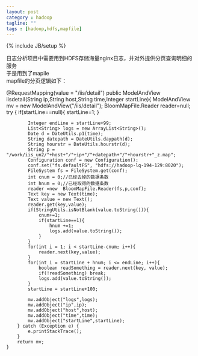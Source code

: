```yaml
---
layout: post
category : hadoop
tagline: ""
tags : [hadoop,hdfs,mapfile]
---
```

{% include JB/setup %}

日志分析项目中需要用到HDFS存储海量nginx日志，并对外提供分页查询明细的服务<br/>
于是用到了mapile<br/>
mapfile的分页逻辑如下：



 @RequestMapping(value = "/iis/detail")
    public ModelAndView iisdetail(String ip,String host,String time,Integer startLine){
        ModelAndView mv = new ModelAndView("/iis/detail");
        BloomMapFile.Reader reader=null;
        try {
            if(startLine==null){
                startLine=1;
            }

            Integer endLine = startLine+99;
            List<String> logs = new ArrayList<String>();
            Date d = DateUtils.p1(time);
            String datepath = DateUtils.daypath(d);
            String hourstr = DateUtils.hourstr(d);
            String p = "/work/iis_un2/"+host+"/"+ip+"/"+datepath+"/"+hourstr+"_z.map";
            Configuration conf = new Configuration();
            conf.set("fs.defaultFS", "hdfs://hadoop-lq-194-129:8020");
            FileSystem fs = FileSystem.get(conf);
            int cnum = 0;//已经去掉的数据条数
            int hnum = 0;//已经取得的数据条数
            reader =new  BloomMapFile.Reader(fs,p,conf);
            Text key = new Text(time);
            Text value = new Text();
            reader.get(key,value);
            if(StringUtils.isNotBlank(value.toString())){
                cnum+=1;
                if(startLine==1){
                    hnum +=1;
                    logs.add(value.toString());
                }
            }
            for(int i = 1; i < startLine-cnum; i++){
                reader.next(key,value);
            }
            for(int i = startLine + hnum; i <= endLine; i++){
                boolean readSomething = reader.next(key, value);
                if(!readSomething) break;
                logs.add(value.toString());
            }
            startLine = startLine+100;

            mv.addObject("logs",logs);
            mv.addObject("ip",ip);
            mv.addObject("host",host);
            mv.addObject("time",time);
            mv.addObject("startLine",startLine);
        } catch (Exception e) {
            e.printStackTrace();
        }
        return mv;
    }
